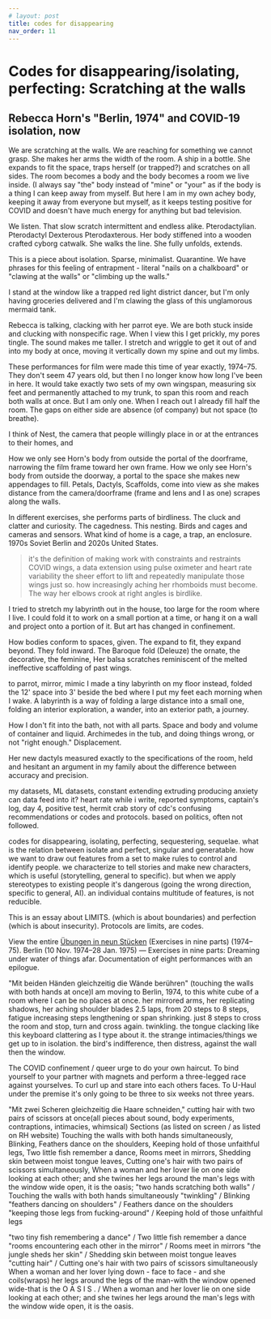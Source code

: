 ```yaml
---
# layout: post
title: codes for disappearing
nav_order: 11
---
```


# Codes for disappearing/isolating, perfecting: Scratching at the walls
## Rebecca Horn's "Berlin, 1974" and COVID-19 isolation, now



We are scratching at the walls. We are reaching for something we cannot grasp. 
She makes her arms the width of the room. A ship in a bottle. She expands to fit the space, traps herself (or trapped?) and scratches on all sides. The room becomes a body and the body becomes a room we live inside. (I always say "the" body instead of "mine" or "your" as if the body is a thing I can keep away from myself. But here I am in my own achey body, keeping it away from everyone but myself, as it keeps testing positive for COVID and doesn't have much energy for anything but bad television.

We listen. That slow scratch intermittent and endless alike. Pterodactylian. Pterodactyl Dexterous Pterodaxterous. Her body stiffened into a wooden crafted cyborg catwalk. She walks the line. She fully unfolds, extends.

This is a piece about isolation. Sparse, minimalist. Quarantine. We have phrases for this feeling of entrapment - literal "nails on a chalkboard" or "clawing at the walls" or "climbing up the walls." 

I stand at the window like a trapped red light district dancer, but I'm only having groceries delivered and I'm clawing the glass of this unglamorous mermaid tank.

Rebecca is talking, clacking with her parrot eye. We are both stuck inside and clucking with nonspecific rage. When I view this I get prickly, my pores tingle. The sound makes me taller. I stretch and wriggle to get it out of and into my body at once, moving it vertically down my spine and out my limbs.

These performances for film were made this time of year exactly, 1974–75. They don't seem 47 years old, but then I no longer know how long I've been in here.
It would take exactly two sets of my own wingspan, measuring six feet and permanently attached to my trunk, to span this room and reach both walls at once. But I am only one. When I reach out I already fill half the room. The gaps on either side are absence (of company) but not space (to breathe).

I think of Nest, the camera that people willingly place in or at the entrances to their homes, and

How we only see Horn's body from outside the portal of the doorframe, narrowing the film frame toward her own frame.
How we only see Horn's body from outside the doorway, a portal to the space she makes new appendages to fill. Petals, Dactyls, Scaffolds, come into view as she makes distance from the camera/doorframe (frame and lens and I as one) scrapes along the walls.

In different exercises, she performs parts of birdliness. The cluck and clatter and curiosity. The cagedness. This nesting. Birds and cages and cameras and sensors. What kind of home is a cage, a trap, an enclosure. 1970s Soviet Berlin and 2020s United States.

>it's the definition of making work with constraints and restraints
COVID wings, a data extension using pulse oximeter and heart rate variability
the sheer effort to lift and repeatedly manipulate those wings just so. how increasingly aching her rhomboids must become. The way her elbows crook at right angles is birdlike.

I tried to stretch my labyrinth out in the house, too large for the room where I live. I could fold it to work on a small portion at a time, or hang it on a wall and project onto a portion of it. But art has changed in confinement.

How bodies conform to spaces, given. The expand to fit, they expand beyond. They fold inward. The Baroque fold (Deleuze) the ornate, the decorative, the feminine, Her balsa scratches reminiscent of the melted ineffective scaffolding of past wings.

to parrot, mirror, mimic
I made a tiny labyrinth on my floor instead, folded the 12' space into 3' beside the bed where I put my feet each morning when I wake. A labyrinth is a way of folding a large distance into a small one, folding an interior exploration, a wander, into an exterior path, a journey.

How I don't fit into the bath, not with all parts. Space and body and volume of container and liquid. Archimedes in the tub, and doing things wrong, or not "right enough." Displacement.

Her new dactyls measured exactly to the specifications of the room, held and hesitant
an argument in my family about the difference between accuracy and precision.

my datasets, ML datasets, constant extending extruding producing anxiety
can data feed into it? heart rate while i write, reported symptoms, captain's log, day 4, positive test, hermit crab story of cdc's confusing recommendations or codes and protocols. based on politics, often not followed.

codes for disappearing, isolating, perfecting, sequestering, sequelae. what is the relation between isolate and perfect, singular and generatable.
how we want to draw out features from a set to make rules to control and identify people. we characterize to tell stories and make new characters, which is useful (storytelling, general to specific). but when we apply stereotypes to existing people it's dangerous (going the wrong direction, specific to general, AI). an individual contains multitude of features, is not reducible.

This is an essay about LIMITS. (which is about boundaries) and perfection (which is about insecurity). Protocols are limits, are codes.

View the entire [Übungen in neun Stücken]((https://medium.com/r/?url=https%3A%2F%2Fvimeo.com%2F562736859)) (Exercises in nine parts) (1974–75). Berlin (10 Nov. 1974–28 Jan. 1975) — Exercises in nine parts: Dreaming under water of things afar. Documentation of eight performances with an epilogue.

"Mit beiden Händen gleichzeitig die Wände berühren" (touching the walls with both hands at once)I am moving to Berlin, 1974, to this white cube of a room where I can be no places at once. 
her mirrored arms, her replicating shadows, her aching shoulder blades
2.5 laps, from 20 steps to 8 steps, fatigue increasing steps lengthening or span shrinking.
just 8 steps to cross the room and stop, turn and cross again.
twinkling.
the tongue clacking like this keyboard clattering as I type about it. the strange intimacies/things we get up to in isolation. the bird's indifference, then distress, against the wall then the window. 

The COVID confinement / queer urge to do your own haircut. To bind yourself to your partner with magnets and perform a three-legged race against yourselves. To curl up and stare into each others faces. To U-Haul under the premise it's only going to be three to six weeks not three years.  

"Mit zwei Scheren gleichzeitig die Haare schneiden," cutting hair with two pairs of scissors at once(all pieces about sound, body experiments, contraptions, intimacies, whimsical)
Sections (as listed on screen / as listed on RH website)
Touching the walls with both hands simultaneously, Blinking, Feathers dance on the shoulders, Keeping hold of those unfaithful legs, Two little fish remember a dance, Rooms meet in mirrors, Shedding skin between moist tongue leaves, Cutting one's hair with two pairs of scissors simultaneously, When a woman and her lover lie on one side looking at each other; and she twines her legs around the man's legs with the window wide open, it is the oasis;
"two hands scratching both walls" / Touching the walls with both hands simultaneously 
"twinkling" / Blinking
"feathers dancing on shoulders" / Feathers dance on the shoulders
"keeping those legs from fucking-around" / Keeping hold of those unfaithful legs

"two tiny fish remembering a dance" / Two little fish remember a dance
"rooms encountering each other in the mirror" / Rooms meet in mirrors
"the jungle sheds her skin" / Shedding skin between moist tongue leaves
"cutting hair" / Cutting one's hair with two pairs of scissors simultaneously
When a woman and her lover lying down - face to face - and she coils(wraps) her legs around the legs of the man-with the window opened wide-that is the O A S I S
. / When a woman and her lover lie on one side looking at each other; and she twines her legs around the man's legs with the window wide open, it is the oasis.